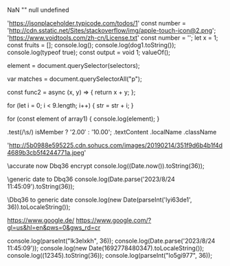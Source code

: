 NaN
""
null
undefined

'https://jsonplaceholder.typicode.com/todos/1'
const number = 'http://cdn.sstatic.net/Sites/stackoverflow/img/apple-touch-icon@2.png';
'https://www.voidtools.com/zh-cn/License.txt'
const number = '';
let x = 1;
const fruits = [];
console.log();
console.log(dog1.toString());
console.log(typeof true);
const output = void 1;
valueOf();

element = document.querySelector(selectors);

var matches = document.querySelectorAll("p");

<script>
  const func1 = (x, y) => {
    
  };
</script>

<script src="javascript.js"></script>
<script src="https://cdnjs.cloudflare.com/ajax/libs/jquery/1.10.0/jquery.min.js"></script>

const func2 = async (x, y) => {
  return x + y;
};

<style>
  
</style>

for (let i = 0; i < 9.length; i++) {
  str = str + i;
}

for (const element of array1) {
  console.log(element);
}

.test(/\s/)
isMember ? '$2.00' : '$10.00';
.textContent
.localName
.className

'http://5b0988e595225.cdn.sohucs.com/images/20190214/351f9d6b4b1f4d4689b3cb5f4244771a.jpeg'

\\accurate now Dbq36 encrypt
console.log((Date.now()).toString(36));

\\generic date to Dbq36
console.log(Date.parse('2023/8/24 11:45:09').toString(36));

\\Dbq36 to generic date
console.log(new Date(parseInt('lyi63de1', 36)).toLocaleString());

https://www.google.de/
https://www.google.com/?gl=us&hl=en&pws=0&gws_rd=cr

console.log(parseInt("lk3elxkh", 36));
console.log(Date.parse('2023/8/24 11:45:09'));
console.log(new Date(1692778480347).toLocaleString());
console.log((12345).toString(36));
console.log(parseInt("lo5gi977", 36));